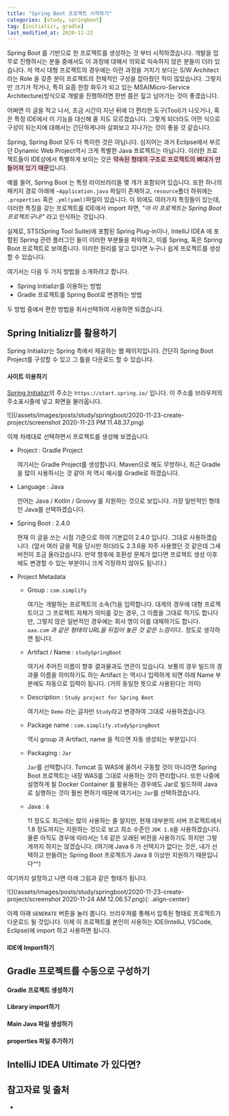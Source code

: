 ```yaml
---
title: "Spring Boot 프로젝트 시작하기"
categories: [study, springboot]
tag: [initializr, gradle]
last_modified_at: 2020-11-23
---
```


Spring Boot 를 기반으로 한 프로젝트를 생성하는 것 부터 시작하겠습니다. 개발을 업무로 진행하시는 분들 중에서도 이 과정에 대해서 의외로 익숙하지 않은 분들이 더러 있습니다. 저 역시 대형 프로젝트의 경우에는 이런 과정을 거치기 보다는 S/W Architect라는 Role 을 갖춘 분이 프로젝트의 전체적인 구성을 잡아줬던 적이 많았습니다. 그렇지만 크기가 작거나, 특히 요즘 한창 화두가 되고 있는 MSA(Micro-Service Architecture)방식으로 개발을 진행하려면 한번 쯤은 짚고 넘어가는 것이 좋겠습니다. 

어쩌면 이 글을 적고 나서, 조금 시간이 지난 뒤에 더 편리한 도구(Tool)가 나오거나, 혹은 특정 IDE에서 이 기능을 대신해 줄 지도 모르겠습니다. 그렇게 되더라도 어떤 식으로 구성이 되는지에 대해서는 간단하게나마 살펴보고 지나가는 것이 좋을 것 같습니다. 

Spring, Spring Boot 모두 다 특이한 것은 아닙니다. 심지어는 과거 Eclipse에서 부르던 Dynamic Web Project역시 크게 특별한 Java 프로젝트는 아닙니다. 이러한 프로젝트들이 IDE상에서 특별하게 보이는 것은 <mark style='background-color: #ffdce0'>약속된 형태의 구조로 프로젝트의 뼈대가 만들어져 있기 때문</mark>입니다. 

예를 들어, Spring Boot 는 특정 라이브러리들 몇 개가 포함되어 있습니다. 또한 하나의 패키지 경로 아래에 `~Application.java` 파일이 존재하고, `resource`폴더 하위에는 `.properties` 혹은 `.yml(yaml)`파일이 있습니다. 이 외에도 여러가지 특징들이 있는데, 이러한 특징을 갖는 프로젝트를 IDE에서 import 하면, _"아 이 프로젝트는 Spring Boot 프로젝트구나!"_ 라고 인식하는 것입니다. 

실제로, STS(Spring Tool Suite)에 포함된 Spring Plug-in이나, IntelliJ IDEA 에 포함된 Spring 관련 플러그인 들이 이러한 부분들을 파악하고, 이를 Spring, 혹은 Spring Boot 프로젝트로 보여줍니다. 이러한 원리를 알고 있다면 누구나 쉽게 프로젝트를 생성할 수 있습니다. 

여기서는 다음 두 가지 방법을 소개하려고 합니다. 

- Spring Initializr를 이용하는 방법
- Gradle 프로젝트를 Spring Boot로 변경하는 방법

두 방법 중에서 편한 방법을 취사선택하여 사용하면 되겠습니다. 

## Spring Initializr를 활용하기

Spring Initializr는 Spring 측에서 제공하는 웹 페이지입니다. 간단히 Spring Boot Project를 구성할 수 있고 그 틀을 다운로드 할 수 있습니다. 

#### 사이트 이용하기

[Spring Initializr](https://start.spring.io/)의 주소는 `https://start.spring.io/` 입니다. 이 주소를 브라우저의 주소표시줄에 넣고 화면을 불러옵니다. 

![](/assets/images/posts/study/springboot/2020-11-23-create-project/screenshot 2020-11-23 PM 11.48.37.png)

이제 차례대로 선택하면서 프로젝트를 생성해 보겠습니다. 



- Project : Gradle Project

  여기서는 Gradle Project를 생성합니다. Maven으로 해도 무방하나, 최근 Gradle을 많이 사용하시는 것 같아 저 역시 예시를 Gradle로 하겠습니다. 

- Language : Java

  언어는 Java / Kotlin / Groovy 를 지원하는 것으로 보입니다. 가장 일반적인 형태인 Java를 선택하겠습니다. 

- Spring Boot : 2.4.0

  현재 이 글을 쓰는 시점 기준으로 하여 기본값이 2.4.0 입니다. 그대로 사용하겠습니다. (앞서 여러 글을 적을 당시만 하더라도 2.3.6을 자주 사용했던 것 같은데 그새 버전이 조금 올라갔습니다. 만약 향후에 호환성 문제가 없다면 프로젝트 생성 이후에도 변경할 수 있는 부분이니 크게 걱정하지 않아도 됩니다.)

- Project Metadata

  - Group : `com.simplify`

    여기는 개발하는 프로젝트의 소속(?)을 입력합니다. 대게의 경우에 대형 프로젝트이고 그 프로젝트 자체가 의미를 갖는 경우, 그 이름을 그대로 적기도 합니다만, 그렇지 않은 일반적인 경우에는 회사 명이 이를 대체하기도 합니다. _`aaa.com` 과 같은 형태의 URL을 뒤집어 놓은 것 같은 느낌이다.._ 정도로 생각하면 됩니다.

  - Artifact / Name : `studySpringBoot`

    여기서 주어진 이름이 향후 결과물과도 연관이 있습니다. 보통의 경우 빌드의 경과물 이름을 의미하기도 하는 Artifact 는 역시나 입력하게 되면 아래 Name 부분에도 자동으로 입력이 됩니다. (거의 동일한 뜻으로 사용된다는 의미)

  - Description : `Study project for Spring Boot`

    여기서는 `Demo` 라는 글자만 `Study`라고 변경하여 그대로 사용하겠습니다. 

  - Package name : `com.simplify.studySpringBoot`

    역시 group 과 Artifact, name 을 적으면 자동 생성되는 부분입니다. 

  - Packaging : `Jar`

    `Jar`를 선택합니다. Tomcat 등 WAS에 올려서 구동할 것이 아니라면 Spring Boot 프로젝트는 내장 WAS를 그대로 사용하는 것이 편리합니다. 또한 나중에 설명하게 될 Docker Container 를 활용하는 경우에도 Jar로 빌드하여 Java로 실행하는 것이 훨씬 편하기 때문에 여기서는 `Jar`를 선택하겠습니다. 

  - Java : `8`

    11 정도도 최근에는 많이 사용하는 줄 알지만, 현재 대부분의 서버 프로젝트에서 1.8 정도까지는 지원하는 것으로 보고 최소 수준인 `JDK 1.8`을 사용하겠습니다. 물론 아직도 경우에 따라서는 1.6 같은 오래된 버전을 사용하기도 하지만 그렇게까지 하지는 않겠습니다. (여기에 Java 6 가 선택지가 없다는 것은, 내가 선택하고 만들려는 Spring Boot 프로젝트가 Java 8 이상만 지원하기 때문입니다^^)

여기까지 설정하고 나면 아래 그림과 같은 형태가 됩니다. 

![](/assets/images/posts/study/springboot/2020-11-23-create-project/screenshot 2020-11-24 AM 12.06.57.png){: .align-center}

아제 아래 `GENERATE` 버튼을 눌러 봅니다. 브라우져를 통해서 압축된 형태로 프로젝트가 다운로드 될 것입니다. 이제 이 프로젝트를 본인이 사용하는 IDE(IntelliJ, VSCode, Eclipse)에 import 하고 사용하면 됩니다.

#### IDE에 Import하기

## Gradle 프로젝트를 수동으로 구성하기

#### Gradle 프로젝트 생성하기

#### Library import하기

#### Main Java 파일 생성하기

#### properties 파일 추가하기

## IntelliJ IDEA Ultimate 가 있다면?

## 참고자료 및 출처

- 


